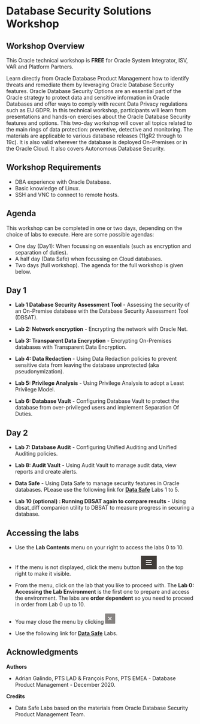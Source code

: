 # Database Security Solutions Workshop #

## Workshop Overview ##

This Oracle technical workshop is **FREE** for Oracle System Integrator, ISV, VAR and Platform Partners.

Learn directly from Oracle Database Product Management how to identify threats and remediate them by leveraging Oracle Database Security features. Oracle Database Security Options are an essential part of the Oracle strategy to protect data and sensitive information in Oracle Databases and offer ways to comply with recent Data Privacy regulations such as EU GDPR. In this technical workshop, participants will learn from presentations and hands-on exercises about the Oracle Database Security features and options. This two-day workshop will cover all topics related to the main rings of data protection: preventive, detective and monitoring. The materials are applicable to various database releases (11gR2 through to 19c). It is also valid wherever the database is deployed On-Premises or in the Oracle Cloud. It also covers Autonomous Database Security.

## Workshop Requirements

- DBA experience with Oracle Database.
- Basic knowledge of Linux.
- SSH and VNC to connect to remote hosts.

## Agenda

This workshop can be completed in one or two days, depending on the choice of labs to execute. Here are some possible agendas:
* One day (Day1): When focussing on essentials (such as encryption and separation of duties).
* A half day (Data Safe) when focussing on Cloud databases.
* Two days (full workshop). The agenda for the full workshop is given below.

## Day 1

- **Lab 1 Database Security Assessment Tool** - Assessing the security of an On-Premise database with the Database Security Assessment Tool (DBSAT).

- **Lab 2: Network encryption** - Encrypting the network with Oracle Net.

- **Lab 3: Transparent Data Encryption** - Encrypting On-Premises databases with Transparent Data Encryption.

- **Lab 4: Data Redaction** - Using Data Redaction policies to prevent sensitive data from leaving the database unprotected (aka pseudonymization).

- **Lab 5: Privilege Analysis** - Using Privilege Analysis to adopt a Least Privilege Model.

- **Lab 6: Database Vault** - Configuring Database Vault to protect the database from over-privileged users and implement Separation Of Duties.

## Day 2

- **Lab 7: Database Audit** - Configuring Unified Auditing and Unified Auditing policies.

- **Lab 8: Audit Vault** - Using Audit Vault to manage audit data, view reports and create alerts.

- **Data Safe** - Using Data Safe to manage security features in Oracle databases. PLease use the following link for [**Data Safe**](../DataSafe/ "Data Safe Labs") Labs 1 to 5.

- **Lab 10 (optional) : Running DBSAT again to compare results** - Using dbsat_diff companion utility to DBSAT to measure progress in securing a database.


## Accessing the labs ##

- Use the **Lab Contents** menu on your right to access the labs 0 to 10.

- If the menu is not displayed, click the menu button ![](./images/menu-button.png "") on the top right to make it visible.

- From the menu, click on the lab that you like to proceed with. The **Lab 0: Accessing the Lab Environment** is the first one to prepare and access the environment. The labs are **order dependent** so you need to proceed in order from Lab 0 up to 10.

- You may close the menu by clicking ![](./images/menu-close.png "")

- Use the following link for [**Data Safe**](../DataSafe/ "Data Safe Labs") Labs.

## Acknowledgments

**Authors**

- Adrian Galindo, PTS LAD & François Pons, PTS EMEA - Database Product Management - December 2020.

**Credits**

- Data Safe Labs based on the materials from Oracle Database Security Product Management Team.
